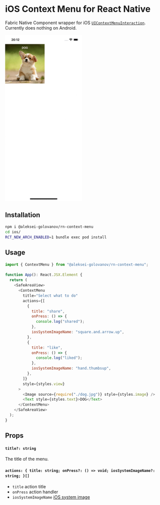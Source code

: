 # iOS Context Menu for React Native

Fabric Native Component wrapper for iOS [`UIContextMenuInteraction`](https://developer.apple.com/documentation/uikit/uicontextmenuinteraction). Currently does nothing on Android.

<img src="./assets/recording.gif" width="250">

## Installation

```bash
npm i @aleksei-golovanov/rn-context-menu
cd ios/
RCT_NEW_ARCH_ENABLED=1 bundle exec pod install
```

## Usage

```javascript
import { ContextMenu } from "@aleksei-golovanov/rn-context-menu";

function App(): React.JSX.Element {
  return (
    <SafeAreaView>
      <ContextMenu
        title="Select what to do"
        actions={[
          {
            title: "share",
            onPress: () => {
              console.log("shared");
            },
            iosSystemImageName: "square.and.arrow.up",
          },
          {
            title: "like",
            onPress: () => {
              console.log("liked");
            },
            iosSystemImageName: "hand.thumbsup",
          },
        ]}
        style={styles.view}
      >
        <Image source={require("./dog.jpg")} style={styles.image} />
        <Text style={styles.text}>DOG</Text>
      </ContextMenu>
    </SafeAreaView>
  );
}
```

## Props

#### `title?: string`

The title of the menu.

#### `actions: { title: string; onPress?: () => void; iosSystemImageName?: string; }[]`

- `title` action title
- `onPress` action handler
- `iosSystemImageName` [iOS system image](https://developer.apple.com/sf-symbols/)
